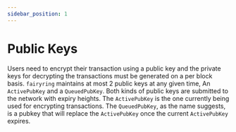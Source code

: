 ```yaml
---
sidebar_position: 1
---
```


# Public Keys

Users need to encrypt their transaction using a public key and the private keys for decrypting the transactions must be generated on a per block basis.
`fairyring` maintains at most 2 public keys at any given time, An `ActivePubKey` and a `QueuedPubKey`.
Both kinds of public keys are submitted to the network with expiry heights.
The `ActivePubKey` is the one currently being used for encrypting transactions.
The `QueuedPubKey`, as the name suggests, is a pubkey that will replace the `ActivePubKey` once the current `ActivePubKey` expires.
